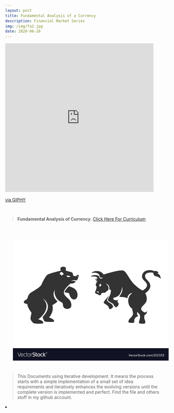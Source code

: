 ```yaml
---
layout: post
title: Fundamental Analysis of a Currency
description: Financial Market Series
img: /img/fa2.jpg
date: 2020-06-26
---
```



<iframe src="https://giphy.com/embed/d6EW3XKreShOy71v4i" width="480" height="480" frameBorder="0" class="giphy-embed" allowFullScreen></iframe><p><a href="https://giphy.com/gifs/gold-forex-broker-d6EW3XKreShOy71v4i">via GIPHY</a></p>
<Br>


> **Fundamental Analysis of Currency**: <a href="https://itsmecevi.github.io/currency-fundamental/">Click Here For Curriculum</a>



<Br>
  
<img class="col one right" src="/img/fa.jpg" style="padding:25px">

<Br>

> This Documents using iterative development. It means the process starts with a simple implementation of a small set of idea requirements and iteratively enhances the evolving versions until the complete version is implemented and perfect.
> Find the file and others stuff in my github account.


<li>
<a id="icon" href="https://github.com/itsmecevi" target="_blank"><i class="fa fa-github fa-fw fa-2x"></i></a>
</li>
